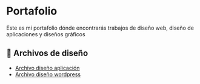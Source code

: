 # Portafolio
Este es mi portafolio dónde encontrarás trabajos de diseño web, diseño de aplicaciones y diseños gráficos

## 📂 Archivos de diseño
- [Archivo diseño aplicación](https://github.com/Fromero1898/Portafolio/releases/tag/v1.0)
- [Archivo diseño wordpress](https://github.com/Fromero1898/Portafolio/releases/tag/wordpress)
